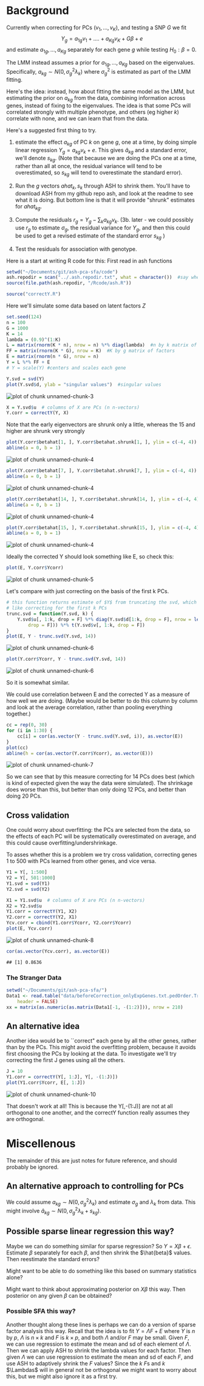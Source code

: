 # Background

Currently when correcting for PCs $(v_1,\dots,v_K)$, and
testing a SNP $G$ we
fit $$Y_g = a_{1g} v_1 + .... + a_{Kg} v_K + G \beta + e$$
and estimate $a_{1g},\dots, a_{Kg}$ separately for each gene $g$
while testing $H_0:\beta=0$. 

The LMM instead assumes a prior for $a_{1g},\dots, a_{Kg}$ based
on the eigenvalues. Specifically, $a_{kg} \sim N(0, \sigma_g^2 \lambda_k)$ where $\sigma_g^2$ is estimated as part of the LMM fitting. 

Here's the idea: instead, how about fitting the same model as the LMM, but estimating the prior on $a_{kg}$ from the data, combining information
across genes, instead of fixing to the eigenvalues.
The idea is that some PCs will correlated strongly with multiple phenotype, and others (eg higher $k$) correlate with none, and we can learn that from the data.

Here's a suggested first thing to try.

1. estimate the effect $a_{kg}$ of PC $k$ on gene $g$, one at a time, by doing simple linear regression $Y_g = a_{kg} v_k + e$.
This gives $\hat{a}_{kg}$ and a standard error, we'll denote $s_{kg}$. (Note that because we are doing the PCs one at a time, rather than 
all at once, the residual variance will tend to be overestimated, so $s_{kg}$ will tend to overestimate the standard error).

2. Run the $g$ vectors $ahat_k, s_k$ through ASH to shrink them.
You'll have to download ASH from my github repo ash, and look
at the readme to see what it is doing.
But bottom line is that it will provide "shrunk" estimates for $ahat_{kg}$.

3. Compute the residuals $r_g = Y_g - \sum_k a_{kg} v_k$.
(3b. later - we could possibly use $r_g$ to estimate $\sigma_g$, the residual variance for $Y_g$,
and then this could be used to get a revised estimate of the standard error $s_{kg}$ )

4. Test the residuals for association with genotype.

Here is a start at writing R code for this:
First read in ash functions

```r
setwd("~/Documents/git/ash-pca-sfa/code")
ash.repodir = scan("../.ash.repodir.txt", what = character())  #say where on your computer you have the ash repo
source(file.path(ash.repodir, "/Rcode/ash.R"))
```





```r
source("correctY.R")
```


Here we'll simulate some data based on latent factors $Z$

```r
set.seed(124)
n = 100
G = 1000
K = 14
lambda = (0.9)^(1:K)
L = matrix(rnorm(K * n), nrow = n) %*% diag(lambda)  #n by k matrix of loadings
FF = matrix(rnorm(K * G), nrow = K)  #K by g matrix of factors
E = matrix(rnorm(n * G), nrow = n)
Y = L %*% FF + E
# Y = scale(Y) #centers and scales each gene

Y.svd = svd(Y)
plot(Y.svd$d, ylab = "singular values")  #singular values
```

![plot of chunk unnamed-chunk-3](figure/unnamed-chunk-3.png) 

```r
X = Y.svd$u  # columns of X are PCs (n n-vectors)
Y.corr = correctY(Y, X)
```


Note that the early eigenvectors are shrunk only a little, whereas
the 15 and higher are shrunk very strongly

```r
plot(Y.corr$betahat[1, ], Y.corr$betahat.shrunk[1, ], ylim = c(-4, 4))
abline(a = 0, b = 1)
```

![plot of chunk unnamed-chunk-4](figure/unnamed-chunk-41.png) 

```r
plot(Y.corr$betahat[7, ], Y.corr$betahat.shrunk[7, ], ylim = c(-4, 4))
abline(a = 0, b = 1)
```

![plot of chunk unnamed-chunk-4](figure/unnamed-chunk-42.png) 

```r
plot(Y.corr$betahat[14, ], Y.corr$betahat.shrunk[14, ], ylim = c(-4, 4))
abline(a = 0, b = 1)
```

![plot of chunk unnamed-chunk-4](figure/unnamed-chunk-43.png) 

```r
plot(Y.corr$betahat[15, ], Y.corr$betahat.shrunk[15, ], ylim = c(-4, 4))
abline(a = 0, b = 1)
```

![plot of chunk unnamed-chunk-4](figure/unnamed-chunk-44.png) 


Ideally the corrected Y should look something like E, so check this:

```r
plot(E, Y.corr$Ycorr)
```

![plot of chunk unnamed-chunk-5](figure/unnamed-chunk-5.png) 


Let's compare with just correcting on the basis of the first k PCs.

```r
# this function returns estimate of $Y$ from truncating the svd, which is
# like correcting for the first k PCs
trunc.svd = function(Y.svd, k) {
    Y.svd$u[, 1:k, drop = F] %*% diag(Y.svd$d[1:k, drop = F], nrow = length(Y.svd$d[1:k, 
        drop = F])) %*% t(Y.svd$v[, 1:k, drop = F])
}
plot(E, Y - trunc.svd(Y.svd, 14))
```

![plot of chunk unnamed-chunk-6](figure/unnamed-chunk-61.png) 

```r
plot(Y.corr$Ycorr, Y - trunc.svd(Y.svd, 14))
```

![plot of chunk unnamed-chunk-6](figure/unnamed-chunk-62.png) 

So it is somewhat similar.

We could use correlation between E and the corrected Y as a measure of 
how well we are doing. (Maybe would be better to do this column by column and look at the average correlation, rather than pooling everything together.)

```r
cc = rep(0, 30)
for (i in 1:30) {
    cc[i] = cor(as.vector(Y - trunc.svd(Y.svd, i)), as.vector(E))
}
plot(cc)
abline(h = cor(as.vector(Y.corr$Ycorr), as.vector(E)))
```

![plot of chunk unnamed-chunk-7](figure/unnamed-chunk-7.png) 

So we can see that by this measure correcting for 14 PCs does best
(which is kind of expected given the way the data were simulated).
The shrinkage does worse than this, but better than only
doing 12 PCs, and better than doing 20 PCs.

## Cross validation

One could worry about overfitting: the
PCs are selected from the data, so the effects of each PC will be systematically overestimated on average, and this
could cause overfitting/undershrinkage.

To asses whether this is a problem we try cross validation, correcting genes 1 to 500 with PCs learned from other genes, and vice versa.



```r
Y1 = Y[, 1:500]
Y2 = Y[, 501:1000]
Y1.svd = svd(Y1)
Y2.svd = svd(Y2)

X1 = Y1.svd$u  # columns of X are PCs (n n-vectors)
X2 = Y2.svd$u
Y1.corr = correctY(Y1, X2)
Y2.corr = correctY(Y2, X1)
Ycv.corr = cbind(Y1.corr$Ycorr, Y2.corr$Ycorr)
plot(E, Ycv.corr)
```

![plot of chunk unnamed-chunk-8](figure/unnamed-chunk-8.png) 

```r
cor(as.vector(Ycv.corr), as.vector(E))
```

```
## [1] 0.8636
```


### The Stranger Data


```r
setwd("~/Documents/git/ash-pca-sfa/")
Data1 <- read.table("data/beforeCorrection_onlyExpGenes.txt.pedOrder.Transposed.allPopNorm", 
    header = FALSE)
xx = matrix(as.numeric(as.matrix(Data1[-1, -(1:2)])), nrow = 210)
```



## An alternative idea

Another idea would be to ``correct" each gene by all the other genes, rather
than by the PCs. This might avoid the overfitting problem, because it avoids first choosing the PCs by looking at the data.
To investigate we'll try correcting the first J genes using all the others.

```r
J = 10
Y1.corr = correctY(Y[, 1:J], Y[, -(1:J)])
plot(Y1.corr$Ycorr, E[, 1:J])
```

![plot of chunk unnamed-chunk-10](figure/unnamed-chunk-10.png) 

That doesn't work at all! This is because the Y[,-(1:J)] are not at all
orthogonal to one another, and the correctY function really assumes they
are orthogonal.

# Miscellenous

The remainder of this are just notes for future reference,
and should probably be ignored.

## An alternative approach to controlling for PCs

We could assume $a_{kg} \sim N(0, \sigma_g^2 \lambda_k)$
and estimate $\sigma_g$ and $\lambda_k$ from data.
This might involve
$\hat{a}_{kg} \sim N(0, \sigma_g^2 \lambda_k + s_{kg})$.


## Possible sparse linear regression this way?

Maybe we can do something similar for sparse regression?
So $Y=X\beta + \epsilon$.
Estimate $\beta$ separately for each $\beta$, and
then shrink the $\hat{beta}$ values. 
Then reestimate the standard errors?

Might want to be able to do something like this based
on summary statistics alone?

Might want to think about approximating posterior
on $X\beta$ this way. Then posterior on any given
$\beta$ can be obtained?


### Possible SFA this way?

Another thought along these lines is perhaps
we can do a version of sparse factor analysis this way.
Recall that the idea is to fit $Y= \Lambda F + E$
where $Y$ is $n$ by $p$, $\Lambda$ is $n \times k$ and $F$ is
$k \times p$, and both $\Lambda$ and/or $F$ may be small.
Given $F$, we can use regression to estimate the mean and sd of each element of $\Lambda$.
Then we can apply ASH to shrink the lambda values for each factor. 
Then given $\Lambda$ we can use regression to estimate the mean and sd of each $F$, and use ASH to adaptively shrink the $F$ values?
Since the $k$ $F$s and $k$ $\Lambdas$ will in general not be orthogonal we might want to worry about this, but we might also ignore it as a first try.



